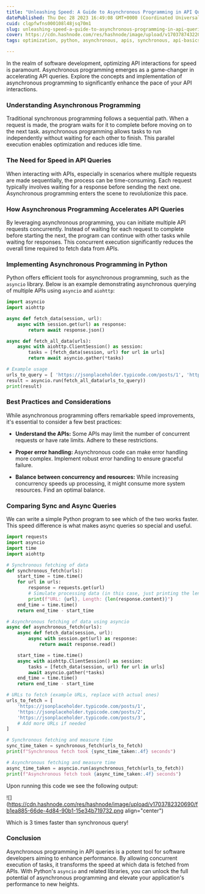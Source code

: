 ```yaml
---
title: "Unleashing Speed: A Guide to Asynchronous Programming in API Queries"
datePublished: Thu Dec 28 2023 16:49:08 GMT+0000 (Coordinated Universal Time)
cuid: clqpfwfns000108l48jsq70m1
slug: unleashing-speed-a-guide-to-asynchronous-programming-in-api-queries
cover: https://cdn.hashnode.com/res/hashnode/image/upload/v1703787432201/ad20a003-1c35-4239-b79a-3e201054d785.png
tags: optimization, python, asynchronous, apis, synchronous, api-basics, synchronous-vs-asynchronous

---
```


In the realm of software development, optimizing API interactions for speed is paramount. Asynchronous programming emerges as a game-changer in accelerating API queries. Explore the concepts and implementation of asynchronous programming to significantly enhance the pace of your API interactions.

### Understanding Asynchronous Programming

Traditional synchronous programming follows a sequential path. When a request is made, the program waits for it to complete before moving on to the next task. asynchronous programming allows tasks to run independently without waiting for each other to finish. This parallel execution enables optimization and reduces idle time.

### The Need for Speed in API Queries

When interacting with APIs, especially in scenarios where multiple requests are made sequentially, the process can be time-consuming. Each request typically involves waiting for a response before sending the next one. Asynchronous programming enters the scene to revolutionize this pace.

### How Asynchronous Programming Accelerates API Queries

By leveraging asynchronous programming, you can initiate multiple API requests concurrently. Instead of waiting for each request to complete before starting the next, the program can continue with other tasks while waiting for responses. This concurrent execution significantly reduces the overall time required to fetch data from APIs.

### Implementing Asynchronous Programming in Python

Python offers efficient tools for asynchronous programming, such as the `asyncio` library. Below is an example demonstrating asynchronous querying of multiple APIs using `asyncio` and `aiohttp`:

```python
import asyncio
import aiohttp

async def fetch_data(session, url):
    async with session.get(url) as response:
        return await response.json()

async def fetch_all_data(urls):
    async with aiohttp.ClientSession() as session:
        tasks = [fetch_data(session, url) for url in urls]
        return await asyncio.gather(*tasks)

# Example usage
urls_to_query = [ 'https://jsonplaceholder.typicode.com/posts/1', 'https://jsonplaceholder.typicode.com/posts/2']
result = asyncio.run(fetch_all_data(urls_to_query))
print(result)
```

### Best Practices and Considerations

While asynchronous programming offers remarkable speed improvements, it's essential to consider a few best practices:

* **Understand the APIs:** Some APIs may limit the number of concurrent requests or have rate limits. Adhere to these restrictions.
    
* **Proper error handling:** Asynchronous code can make error handling more complex. Implement robust error handling to ensure graceful failure.
    
* **Balance between concurrency and resources:** While increasing concurrency speeds up processing, it might consume more system resources. Find an optimal balance.
    

### Comparing Sync and Async Queries

We can write a simple Python program to see which of the two works faster. This speed difference is what makes async queries so special and useful.

```python
import requests
import asyncio
import time
import aiohttp

# Synchronous fetching of data
def synchronous_fetch(urls):
    start_time = time.time()
    for url in urls:
        response = requests.get(url)
        # Simulate processing data (in this case, just printing the length of response)
        print(f"URL: {url}, Length: {len(response.content)}")
    end_time = time.time()
    return end_time - start_time

# Asynchronous fetching of data using asyncio
async def asynchronous_fetch(urls):
    async def fetch_data(session, url):
        async with session.get(url) as response:
            return await response.read()

    start_time = time.time()
    async with aiohttp.ClientSession() as session:
        tasks = [fetch_data(session, url) for url in urls]
        await asyncio.gather(*tasks)
    end_time = time.time()
    return end_time - start_time

# URLs to fetch (example URLs, replace with actual ones)
urls_to_fetch = [
    'https://jsonplaceholder.typicode.com/posts/1',
    'https://jsonplaceholder.typicode.com/posts/2',
    'https://jsonplaceholder.typicode.com/posts/3',
    # Add more URLs if needed
]

# Synchronous fetching and measure time
sync_time_taken = synchronous_fetch(urls_to_fetch)
print(f"Synchronous fetch took {sync_time_taken:.4f} seconds")

# Asynchronous fetching and measure time
async_time_taken = asyncio.run(asynchronous_fetch(urls_to_fetch))
print(f"Asynchronous fetch took {async_time_taken:.4f} seconds")
```

Upon running this code we see the following output:

![](https://cdn.hashnode.com/res/hashnode/image/upload/v1703782320690/fb1ea885-66de-4d84-90b1-15e34b719732.png align="center")

Which is 3 times faster than synchronous query!

### Conclusion

Asynchronous programming in API queries is a potent tool for software developers aiming to enhance performance. By allowing concurrent execution of tasks, it transforms the speed at which data is fetched from APIs. With Python's `asyncio` and related libraries, you can unlock the full potential of asynchronous programming and elevate your application's performance to new heights.